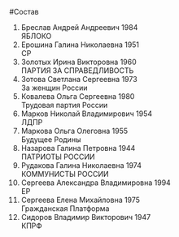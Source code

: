 #Состав
1. Бреслав Андрей Андреевич 1984   
    ЯБЛОКО
2. Ерошина Галина Николаевна 1951   
    СР
3. Золотых Ирина Викторовна 1960   
    ПАРТИЯ ЗА СПРАВЕДЛИВОСТЬ
4. Зотова Светлана Сергеевна 1973   
    За женщин России
5. Ковалева Ольга Сергеевна 1980   
    Трудовая партия России
6. Марков Николай Владимирович 1954   
    ЛДПР
7. Маркова Ольга Олеговна 1955   
    Будущее Родины
8. Назарова Галина Петровна 1944   
    ПАТРИОТЫ РОССИИ
9. Рудакова Галина Николаевна 1974   
    КОММУНИСТЫ РОССИИ
10. Сергеева Александра Владимировна 1994   
    ЕР
11. Сергеева Елена Михайловна 1975   
    Гражданская Платформа
12. Сидоров Владимир Викторович 1947   
    КПРФ
